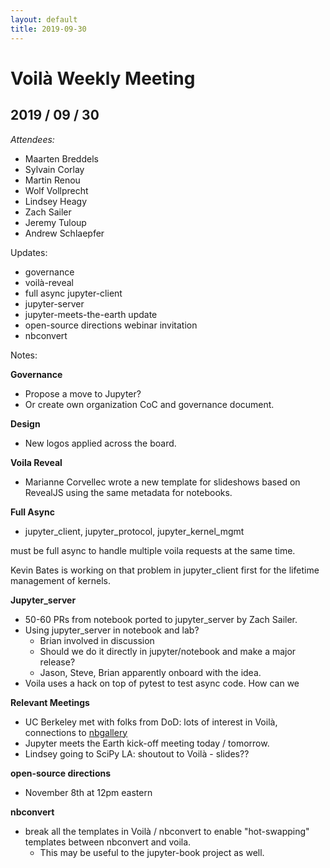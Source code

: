 ```yaml
---
layout: default
title: 2019-09-30
---
```


# Voilà Weekly Meeting

## 2019 / 09 / 30

*Attendees:*

 * Maarten Breddels
 * Sylvain Corlay
 * Martin Renou
 * Wolf Vollprecht
 * Lindsey Heagy
 * Zach Sailer
 * Jeremy Tuloup
 * Andrew Schlaepfer

Updates:

 * governance
 * voilà-reveal
 * full async jupyter-client
 * jupyter-server
 * jupyter-meets-the-earth update
 * open-source directions webinar invitation
 * nbconvert

Notes:

 **Governance**

  - Propose a move to Jupyter?
  - Or create own organization CoC and governance document.

 **Design**

  - New logos applied across the board.

 **Voila Reveal**

  - Marianne Corvellec wrote a new template for slideshows based on RevealJS using the same metadata for notebooks.

 **Full Async**

  - jupyter_client, jupyter_protocol, jupyter_kernel_mgmt

  must be full async to handle multiple voila requests at the same time.

  Kevin Bates is working on that problem in jupyter_client first for the lifetime management of kernels.

 **Jupyter_server**

  - 50-60 PRs from notebook ported to jupyter_server by Zach Sailer.
  - Using jupyter_server in notebook and lab?
      - Brian involved in discussion
      - Should we do it directly in jupyter/notebook and make a major release?
      - Jason, Steve, Brian apparently onboard with the idea.
  - Voila uses a hack on top of pytest to test async code. How can we

 **Relevant Meetings**

  - UC Berkeley met with folks from DoD: lots of interest in Voilà, connections to [nbgallery](https://github.com/nbgallery/)
  - Jupyter meets the Earth kick-off meeting today / tomorrow.
  - Lindsey going to SciPy LA: shoutout to Voilà - slides??

 **open-source directions**

  - November 8th at 12pm eastern

 **nbconvert**

  - break all the templates in Voilà / nbconvert to enable "hot-swapping" templates between nbconvert and voila.
      - This may be useful to the jupyter-book project as well.

